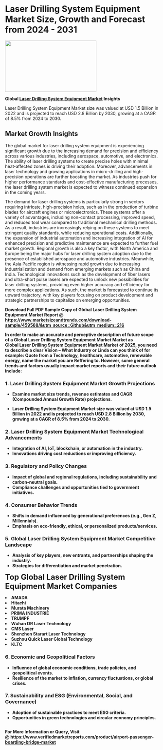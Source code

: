 <H1>Laser Drilling System Equipment Market Size, Growth and Forecast from 2024 - 2031</H1><img class="aligncenter size-medium wp-image-584254" src="https://thirdeyenews.in/wp-content/uploads/2024/09/Global-Market-Research-300x168.jpeg" alt="" width="300" height="168" /><p><strong>Global&nbsp;<a href="https://www.marketsizeandtrends.com/download-sample/459588/&amp;utm_source=Github&utm_medium=216">Laser Drilling System Equipment Market</a> Insights</strong></p><p>Laser Drilling System Equipment Market size was valued at USD 1.5 Billion in 2022 and is projected to reach USD 2.8 Billion by 2030, growing at a CAGR of 8.5% from 2024 to 2030.</p><p><h2>Market Growth Insights</h2> <p>The global market for laser drilling system equipment is experiencing significant growth due to the increasing demand for precision and efficiency across various industries, including aerospace, automotive, and electronics. The ability of laser drilling systems to create precise holes with minimal heat-affected zones is driving their adoption. Moreover, advancements in laser technology and growing applications in micro-drilling and high-precision operations are further boosting the market. As industries push for higher performance standards and cost-effective manufacturing processes, the laser drilling system market is expected to witness continued expansion in the coming years.</p> <p><strong></strong></p> <p>The demand for laser drilling systems is particularly strong in sectors requiring intricate, high-precision holes, such as in the production of turbine blades for aircraft engines or microelectronics. These systems offer a variety of advantages, including non-contact processing, improved speed, and reduced tool wear compared to traditional mechanical drilling methods. As a result, industries are increasingly relying on these systems to meet stringent quality standards, while reducing operational costs. Additionally, the expansion of industrial automation and increasing integration of AI for enhanced precision and predictive maintenance are expected to further fuel market growth. Regional growth is also a key factor, with North America and Europe being the major hubs for laser drilling system adoption due to the presence of established aerospace and automotive industries. Meanwhile, the Asia Pacific region is witnessing rapid growth due to increasing industrialization and demand from emerging markets such as China and India. Technological innovations such as the development of fiber lasers and ultra-short pulse lasers are expected to unlock new possibilities for laser drilling systems, providing even higher accuracy and efficiency for more complex applications. As such, the market is forecasted to continue its upward trajectory, with key players focusing on product development and strategic partnerships to capitalize on emerging opportunities. <p><strong></p><p><span class=""><strong>Download Full PDF Sample Copy of Global Laser Drilling System Equipment Market Report</strong> @ <a href="https://www.marketsizeandtrends.com/download-sample/459588/&amp;utm_source=Github&utm_medium=216" target="_blank">https://www.marketsizeandtrends.com/download-sample/459588/&amp;utm_source=Github&utm_medium=216</a></span></p><p>In order to make an accurate and perceptive description of future scope of a Global&nbsp;Laser Drilling System Equipment Market Market as Global&nbsp;Laser Drilling System Equipment Market Market of 2025, you need to describe a clear Vision &ndash; What Industry or Linda can you think of for example: Quote from a Technology, healthcare, automotive, renewable energy, name the market you are Reffering to. However, some general trends and factors usually impact market reports and their future outlook include:</p><h3>1.&nbsp;<strong>Laser Drilling System Equipment Market Growth Projections</strong></h3><ul><li>Examine market size trends, revenue estimates and CAGR (Compounded Annual Growth Rate) projections.</li><li><p>Laser Drilling System Equipment Market size was valued at USD 1.5 Billion in 2022 and is projected to reach USD 2.8 Billion by 2030, growing at a CAGR of 8.5% from 2024 to 2030.</p></li></ul><h3>2.&nbsp;<strong>Laser Drilling System Equipment Market Technological Advancements</strong></h3><ul><li>Integration of AI, IoT, blockchain, or automation in the industry.</li><li>Innovations driving cost reductions or improving efficiency.</li></ul><h3>3.&nbsp;<strong>Regulatory and Policy Changes</strong></h3><ul><li>Impact of global and regional regulations, including sustainability and carbon-neutral goals.</li><li>Compliance challenges and opportunities tied to government initiatives.</li></ul><h3>4.&nbsp;<strong>Consumer Behavior Trends</strong></h3><ul><li>Shifts in demand influenced by generational preferences (e.g., Gen Z, Millennials).</li><li>Emphasis on eco-friendly, ethical, or personalized products/services.</li></ul><h3>5.&nbsp;<strong>Global Laser Drilling System Equipment Market Competitive Landscape</strong></h3><ul><li>Analysis of key players, new entrants, and partnerships shaping the industry.</li><li>Strategies for differentiation and market penetration.</li></ul><p data-pm-slice="1 1 []"><span style="color: inherit; font-family: inherit; font-size: 25px;">Top Global Laser Drilling System Equipment Market Companies</span></p><div class="" data-test-id=""><p><li>AMADA</li><li> Hitachi</li><li> Murata Machinery</li><li> PRIMA INDUSTRIE</li><li> TRUMPF</li><li> Wuhan DR Laser Technology</li><li> CMS Laser</li><li> Shenzhen Starart Laser Technology</li><li> Suzhou Quick Laser Global Technology</li><li> KLTC</li></p></div><h3>6.&nbsp;<strong>Economic and Geopolitical Factors</strong></h3><ul><li>Influence of global economic conditions, trade policies, and geopolitical events.</li><li>Resilience of the market to inflation, currency fluctuations, or global crises.</li></ul><h3>7.&nbsp;<strong>Sustainability and ESG (Environmental, Social, and Governance)</strong></h3><ul><li>Adoption of sustainable practices to meet ESG criteria.</li><li>Opportunities in green technologies and circular economy principles.</li></ul><h2><strong style="font-size: 14px;">For More Information or Query, Visit @&nbsp;</strong><a style="background-color: #ffffff; font-size: 14px;" href="https://www.marketsizeandtrends.com/report/laser-drilling-system-equipment-market/" target="_blank">https://www.verifiedmarketreports.com/product/airport-passenger-boarding-bridge-market</a></h2>
